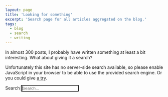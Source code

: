 ```yaml
---
layout: page
title: 'Looking for something'
excerpt: 'Search page for all articles aggregated on the blog.'
tags:
  - blog
  - search
  - writing
---
```


In almost 300 posts, I probably have written something at least a bit interesting. What about giving it a search?

<noscript>Unfortunately this site has no server-side search available, so please enable JavaScript in your browser to be able to use the provided search engine. Or you could give <a href="https://cse.google.com/cse/publicurl?cx=009396935484082696627:sfmsndgcu2q" target="_blank">a try</a>.</noscript>

<div class="search-container" id="search-container">
  <label for="search-input" class="search-label visually-hidden">Search</label>
  <input type="text" id="search-input" class="search-input" placeholder="Search..." role="search" autofocus>
  <ul id="results-container" class="search-results  articles  list"></ul>
</div>

<script>
document.addEventListener('DOMContentLoaded', function () {
  loadJS('{{ "/assets/js/vendors/jekyll-search.js" | prepend: site.baseurl }}', search)
});

function search () {
  SimpleJekyllSearch({
    searchInput: document.getElementById('search-input'),
    resultsContainer: document.getElementById('results-container'),
    json: 'data.json',
    searchResultTemplate: '<li class="list__item">\
      <div class="list__item-inner">\
        <span class="list__secondary-content">{date}{guest}{external}</span>\
        <a href="{url}" class="list__primary-content">{title}</a>\
      </div>\
    </li>',
    noResultsText: '<li class="list__item">Sorry, I could not find any result for your search. :( Hey, if you really wanna have results, I suggest looking for "sass"!</li>'
  });
}
</script>
